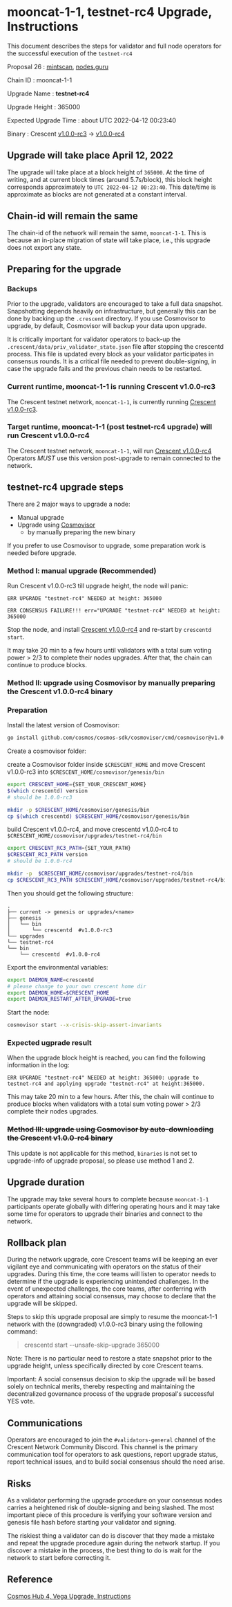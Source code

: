 # mooncat-1-1, testnet-rc4 Upgrade, Instructions

This document describes the steps for validator and full node operators for the successful execution of the `testnet-rc4`

Proposal 26 : [mintscan](https://testnet.mintscan.io/crescent/proposals/26), [nodes.guru](https://testnet.explorer.crescent.nodes.guru/proposal/26)

Chain ID : mooncat-1-1

Upgrade Name : ****testnet-rc4****

Upgrade Height : 365000

Expected Upgrade Time : about UTC 2022-04-12 00:23:40

Binary : Crescent [v1.0.0-rc3](https://github.com/crescent-network/crescent/releases/tag/v1.0.0-rc3) -> [v1.0.0-rc4](https://github.com/crescent-network/crescent/releases/tag/v1.0.0-rc4)

## Upgrade will take place April 12, 2022

The upgrade will take place at a block height of `365000`. At the time of writing, and at current block times (around 5.7s/block), this block height corresponds approximately to `UTC 2022-04-12 00:23:40`. This date/time is approximate as blocks are not generated at a constant interval. 

## Chain-id will remain the same

The chain-id of the network will remain the same, `mooncat-1-1`. This is because an in-place migration of state will take place, i.e., this upgrade does not export any state.

## Preparing for the upgrade

### **Backups**

Prior to the upgrade, validators are encouraged to take a full data snapshot. Snapshotting depends heavily on infrastructure, but generally this can be done by backing up the `.crescent` directory. If you use Cosmovisor to upgrade, by default, Cosmovisor will backup your data upon upgrade.

It is critically important for validator operators to back-up the `.crescent/data/priv_validator_state.json` file after stopping the crescentd process. This file is updated every block as your validator participates in consensus rounds. It is a critical file needed to prevent double-signing, in case the upgrade fails and the previous chain needs to be restarted.

### Current runtime, mooncat-1-1 is running Crescent v1.0.0-rc3

The Crescent testnet network, `mooncat-1-1`, is currently running [Crescent v1.0.0-rc3](https://github.com/crescent-network/crescent/releases/tag/v1.0.0-rc3).

### Target runtime, mooncat-1-1 (post testnet-rc4 upgrade) will run Crescent v1.0.0-rc4

The Crescent testnet network, `mooncat-1-1`, will run [Crescent v1.0.0-rc4](https://github.com/crescent-network/crescent/releases/tag/v1.0.0-rc4) Operators *MUST* use this version post-upgrade to remain connected to the network.

## testnet-rc4 upgrade steps

There are 2 major ways to upgrade a node:

- Manual upgrade
- Upgrade using [Cosmovisor](https://github.com/cosmos/cosmos-sdk/tree/master/cosmovisor)
    - by manually preparing the new binary

If you prefer to use Cosmovisor to upgrade, some preparation work is needed before upgrade.

### Method I: manual upgrade (Recommended)

Run Crescent v1.0.0-rc3 till upgrade height, the node will panic:

```
ERR UPGRADE "testnet-rc4" NEEDED at height: 365000

ERR CONSENSUS FAILURE!!! err="UPGRADE "testnet-rc4" NEEDED at height: 365000

```

Stop the node, and install [Crescent v1.0.0-rc4](https://github.com/crescent-network/crescent/releases/tag/v1.0.0-rc4) and re-start by `crescentd start`.

It may take 20 min to a few hours until validators with a total sum voting power > 2/3 to complete their nodes upgrades. After that, the chain can continue to produce blocks.

### Method II: upgrade using Cosmovisor by manually preparing the Crescent v1.0.0-rc4 binary

### Preparation

Install the latest version of Cosmovisor:

```bash
go install github.com/cosmos/cosmos-sdk/cosmovisor/cmd/cosmovisor@v1.0.0

```

Create a cosmovisor folder:

create a Cosmovisor folder inside `$CRESCENT_HOME` and move Crescent v1.0.0-rc3 into  `$CRESCENT_HOME/cosmovisor/genesis/bin`

```bash
export CRESCENT_HOME={SET_YOUR_CRESCENT_HOME}
$(which crescentd) version
# should be 1.0.0-rc3

mkdir -p $CRESCENT_HOME/cosmovisor/genesis/bin
cp $(which crescentd) $CRESCENT_HOME/cosmovisor/genesis/bin
```

build Crescent v1.0.0-rc4, and move crescentd v1.0.0-rc4 to `$CRESCENT_HOME/cosmovisor/upgrades/testnet-rc4/bin`

```bash
export CRESCENT_RC3_PATH={SET_YOUR_PATH}
$CRESCENT_RC3_PATH version
# should be 1.0.0-rc4

mkdir -p  $CRESCENT_HOME/cosmovisor/upgrades/testnet-rc4/bin
cp $CRESCENT_RC3_PATH $CRESCENT_HOME/cosmovisor/upgrades/testnet-rc4/bin

```

Then you should get the following structure:

```
.
├── current -> genesis or upgrades/<name>
├── genesis
│   └── bin
│       └── crescentd  #v1.0.0-rc3
└── upgrades
└── testnet-rc4
└── bin
    └── crescentd  #v1.0.0-rc4

```

Export the environmental variables:

```bash
export DAEMON_NAME=crescentd
# please change to your own crescent home dir
export DAEMON_HOME=$CRESCENT_HOME
export DAEMON_RESTART_AFTER_UPGRADE=true

```

Start the node:

```bash
cosmovisor start --x-crisis-skip-assert-invariants

```

### Expected ugprade result

When the upgrade block height is reached, you can find the following information in the log:

```
ERR UPGRADE "testnet-rc4" NEEDED at height: 365000: upgrade to testnet-rc4 and applying upgrade "testnet-rc4" at height:365000.

```

This may take 20 min to a few hours.
After this, the chain will continue to produce blocks when validators with a total sum voting power > 2/3 complete their nodes upgrades.

### ~~Method III: upgrade using Cosmovisor by auto-downloading the Crescent ****v1.0.0-rc4**** binary~~

This update is not applicable for this method, `binaries` is not set to upgrade-info of upgrade proposal, so please use method 1 and 2.

## Upgrade duration

The upgrade may take several hours to complete because `mooncat-1-1` participants operate globally with differing operating hours and it may take some time for operators to upgrade their binaries and connect to the network.

## Rollback plan

During the network upgrade, core Crescent teams will be keeping an ever vigilant eye and communicating with operators on the status of their upgrades. During this time, the core teams will listen to operator needs to determine if the upgrade is experiencing unintended challenges. In the event of unexpected challenges, the core teams, after conferring with operators and attaining social consensus, may choose to declare that the upgrade will be skipped.

Steps to skip this upgrade proposal are simply to resume the mooncat-1-1 network with the (downgraded) v1.0.0-rc3 binary using the following command:

> crescentd start --unsafe-skip-upgrade 365000
>

Note: There is no particular need to restore a state snapshot prior to the upgrade height, unless specifically directed by core Crescent teams.

Important: A social consensus decision to skip the upgrade will be based solely on technical merits, thereby respecting and maintaining the decentralized governance process of the upgrade proposal's successful YES vote.

## Communications

Operators are encouraged to join the `#validators-general` channel of the Crescent Network Community Discord. This channel is the primary communication tool for operators to ask questions, report upgrade status, report technical issues, and to build social consensus should the need arise. 

## Risks

As a validator performing the upgrade procedure on your consensus nodes carries a heightened risk of double-signing and being slashed. The most important piece of this procedure is verifying your software version and genesis file hash before starting your validator and signing.

The riskiest thing a validator can do is discover that they made a mistake and repeat the upgrade procedure again during the network startup. If you discover a mistake in the process, the best thing to do is wait for the network to start before correcting it.

## Reference

[Cosmos Hub 4, Vega Upgrade, Instructions](https://github.com/cosmos/gaia/blob/main/docs/migration/cosmoshub-4-vega-upgrade.md)

